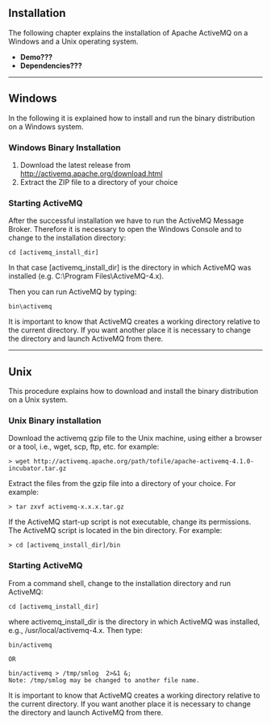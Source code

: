 ## Installation

The following chapter explains the installation of Apache ActiveMQ on a Windows and a Unix operating system.

* **Demo???**
* **Dependencies???**

----------

## Windows
In the following it is explained how to install and run the binary distribution on a Windows system.

### Windows Binary Installation

 1. Download the latest release from http://activemq.apache.org/download.html
 2. Extract the ZIP file to a directory of your choice

### Starting ActiveMQ
After the successful installation we have to run the ActiveMQ Message Broker. Therefore it is necessary to open the Windows Console and to change to the installation directory:

    cd [activemq_install_dir]

In that case [activemq_install_dir] is the directory in which ActiveMQ was installed (e.g. C:\Program Files\ActiveMQ-4.x). 

Then you can run ActiveMQ by typing:

    bin\activemq

It is important to know that ActiveMQ creates a working directory relative to the current directory. If you want another place it is necessary to change the directory and launch ActiveMQ from there. 
 
----------

## Unix
This procedure explains how to download and install the binary distribution on a Unix system.

### Unix Binary installation
Download the activemq gzip file to the Unix machine, using either a browser or a tool, i.e., wget, scp, ftp, etc. for example:

    > wget http://activemq.apache.org/path/tofile/apache-activemq-4.1.0-incubator.tar.gz

Extract the files from the gzip file into a directory of your choice. For example:

    > tar zxvf activemq-x.x.x.tar.gz

If the ActiveMQ start-up script is not executable, change its permissions. The ActiveMQ script is located in the bin directory. For example:

    > cd [activemq_install_dir]/bin

### Starting ActiveMQ
From a command shell, change to the installation directory and run ActiveMQ:

    cd [activemq_install_dir]

where activemq_install_dir is the directory in which ActiveMQ was installed, e.g., /usr/local/activemq-4.x. 
Then type:

    bin/activemq
    
    OR
    
    bin/activemq > /tmp/smlog  2>&1 &;
    Note: /tmp/smlog may be changed to another file name.
    
It is important to know that ActiveMQ creates a working directory relative to the current directory. If you want another place it is necessary to change the directory and launch ActiveMQ from there.